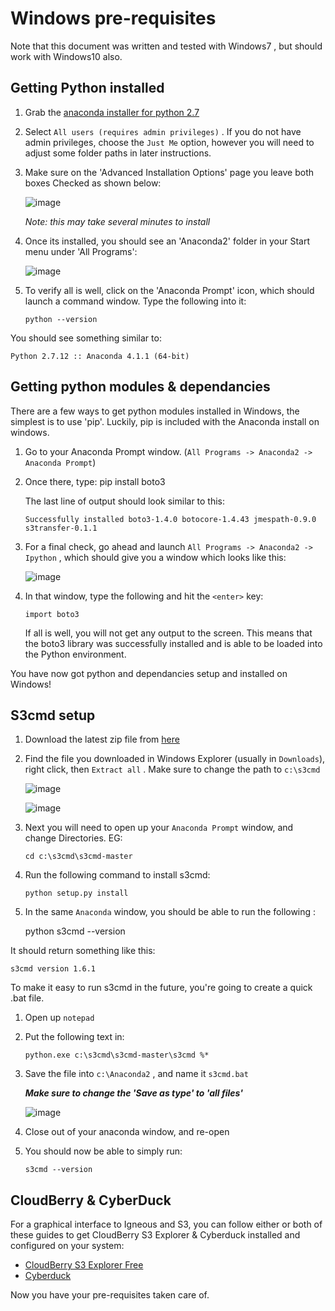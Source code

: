 # Windows pre-requisites


Note that this document was written and tested with Windows7 , but should work with Windows10 also.


## Getting Python installed

1.  Grab the [anaconda installer for python 2.7](https://repo.continuum.io/archive/Anaconda2-4.3.0.1-Windows-x86_64.exe)
2.  Select `All users (requires admin privileges)` .  If you do not have admin privileges, choose the `Just Me` option, however you will need to adjust some folder paths in later instructions.  

3.  Make sure on the 'Advanced Installation Options' page you leave both boxes Checked as shown below:

	![image](../pics/win_anaconda_install_opts.png)

	*Note: this may take several minutes to install*

3.  Once its installed, you should see an 'Anaconda2' folder in your Start menu under 'All Programs':

	![image](../pics/windows_anaconda_startmenu.png)

4.  To verify all is well, click on the 'Anaconda Prompt' icon, which should launch a command window.  Type the following into it:

		python --version

You should see something similar to:

	Python 2.7.12 :: Anaconda 4.1.1 (64-bit)

## Getting python modules & dependancies


There are a few ways to get python modules installed in Windows, the simplest is to use 'pip'.  Luckily, pip is included with the Anaconda install on windows.

1.  Go to your Anaconda Prompt window. (`All Programs -> Anaconda2 -> Anaconda Prompt`)
2.  Once there, type:
		pip install boto3

	The last line of output should look similar to this:

		Successfully installed boto3-1.4.0 botocore-1.4.43 jmespath-0.9.0 s3transfer-0.1.1

3.  For a final check, go ahead and launch `All Programs -> Anaconda2 -> Ipython` , which should give you a window which looks like this:

	![image](../pics/win_ipython_blank.png)

4.  In that window, type the following and hit the `<enter>` key:

		import boto3
	If all is well, you will not get any output to the screen.  This means that the boto3 library was successfully installed and is able to be loaded into the Python environment.


You have now got python and dependancies setup and installed on Windows!


## S3cmd setup

1.  Download the latest zip file from [here](https://github.com/s3tools/s3cmd/archive/master.zip)
2.  Find the file you downloaded in Windows Explorer (usually in `Downloads`), right click, then `Extract all` .  Make sure to change the path to `c:\s3cmd`

	![image](../pics/win_extract_s3cmd.png)

	![image](../pics/win_extract_all.png)


3.  Next you will need to open up your `Anaconda Prompt` window, and change Directories.  EG:

		cd c:\s3cmd\s3cmd-master

4.  Run the following command to install s3cmd:

		python setup.py install

5.  In the same `Anaconda` window, you should be able to run the following :

	python s3cmd --version

It should return something like this:

	s3cmd version 1.6.1

 To make it easy to run s3cmd in the future, you're going to create a quick .bat file.  

1.  Open up `notepad`
2.  Put the following text in:

		python.exe c:\s3cmd\s3cmd-master\s3cmd %*

3.  Save the file into `c:\Anaconda2` , and name it `s3cmd.bat`

	***Make sure to change the 'Save as type' to 'all files'***

	![image](../pics/win_save_bat.png)

4.  Close out of your anaconda window, and re-open
5.  You should now be able to simply run:

		s3cmd --version

## CloudBerry & CyberDuck

For a graphical interface to Igneous and S3, you can follow either or both of these guides to get CloudBerry S3 Explorer & Cyberduck installed and configured on your system:

* [CloudBerry S3 Explorer Free](https://community.igneous.io/hc/en-us/articles/222825147-CloudBerry-S3-Explorer-Free)
* [Cyberduck](https://community.igneous.io/hc/en-us/articles/222874108-Cyberduck-guide)

Now you have your pre-requisites taken care of.
